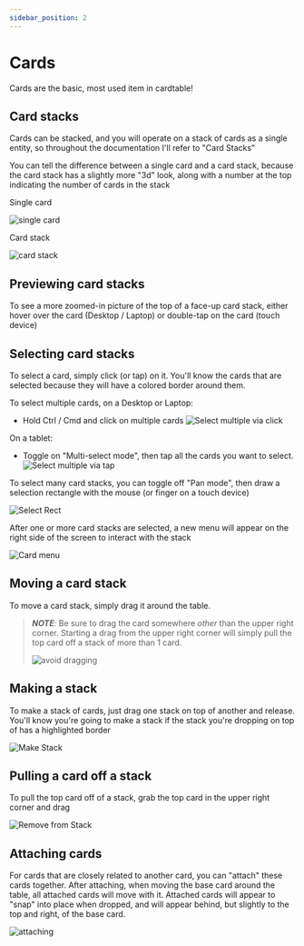 ```yaml
---
sidebar_position: 2
---
```


# Cards

Cards are the basic, most used item in cardtable!

## Card stacks

Cards can be stacked, and you will operate on a stack of cards as a single entity, so throughout the documentation I'll refer to "Card Stacks"

You can tell the difference between a single card and a card stack, because the card stack has a slightly more "3d" look, along with a number at the top indicating the number of cards in the stack

Single card

![single card](./img/single-card.png)

Card stack

![card stack](./img/card-stack.png)

## Previewing card stacks

To see a more zoomed-in picture of the top of a face-up card stack, either hover over the card (Desktop / Laptop) or double-tap on the card (touch device)

## Selecting card stacks

To select a card, simply click (or tap) on it. You'll know the cards that are selected because they will have a colored border around them.

To select multiple cards, on a Desktop or Laptop:

- Hold Ctrl / Cmd and click on multiple cards
  ![Select multiple via click](./img/select-multiple-click.gif)

On a tablet:

- Toggle on "Multi-select mode", then tap all the cards you want to select.
  ![Select multiple via tap](./img/select-multiple-tap.gif)

To select many card stacks, you can toggle off "Pan mode", then draw a selection rectangle with the mouse (or finger on a touch device)

![Select Rect](./img/select-rect.gif)

After one or more card stacks are selected, a new menu will appear on the right side of the screen to interact with the stack

![Card menu](./img/card-menu.png)

## Moving a card stack

To move a card stack, simply drag it around the table.

> **_NOTE_**: Be sure to drag the card somewhere _other_ than the upper right corner. Starting a drag from the upper right corner will simply pull the top card off a stack of more than 1 card.
>
> ![avoid dragging](./img/drag-avoid.png)

## Making a stack

To make a stack of cards, just drag one stack on top of another and release. You'll know you're going to make a stack if the stack you're dropping on top of has a highlighted border

![Make Stack](./img/make-stack.gif)

## Pulling a card off a stack

To pull the top card off of a stack, grab the top card in the upper right corner and drag

![Remove from Stack](./img/remove-from-stack.gif)

## Attaching cards

For cards that are closely related to another card, you can "attach" these cards together. After attaching, when moving the base card around the table, all attached cards will move with it. Attached cards will appear to "snap" into place when dropped, and will appear behind, but slightly to the top and right, of the base card.

![attaching](./img/attaching.gif)
